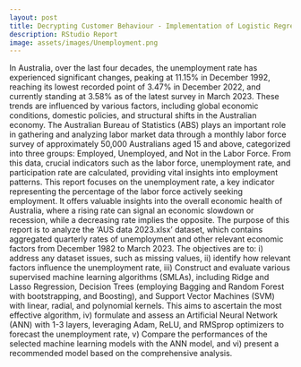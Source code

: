 ```yaml
---
layout: post
title: Decrypting Customer Behaviour - Implementation of Logistic Regression to Predict Subscription Term Deposit.
description: RStudio Report
image: assets/images/Unemployment.png
---
```

In Australia, over the last four decades, the unemployment rate has experienced significant changes, peaking at 11.15% in December 1992, reaching its lowest recorded point of 3.47% in December 2022, and currently standing at 3.58% as of the latest survey in March 2023. These trends are influenced by various factors, including global economic conditions, domestic policies, and structural shifts in the Australian economy. The Australian Bureau of Statistics (ABS) plays an important role in gathering and analyzing labor market data through a monthly labor force survey of approximately 50,000 Australians aged 15 and above, categorized into three groups: Employed, Unemployed, and Not in the Labor Force. From this data, crucial indicators such as the labor force, unemployment rate, and participation rate are calculated, providing vital insights into employment patterns. This report focuses on the unemployment rate, a key indicator representing the percentage of the labor force actively seeking employment. It offers valuable insights into the overall economic health of Australia, where a rising rate can signal an economic slowdown or recession, while a decreasing rate implies the opposite. The purpose of this report is to analyze the ‘AUS data 2023.xlsx’ dataset, which contains aggregated quarterly rates of unemployment and other relevant economic factors from December 1982 to March 2023. The objectives are to: i) address any dataset issues, such as missing values, ii) identify how relevant factors influence the unemployment rate, iii) Construct and evaluate various supervised machine learning algorithms (SMLAs), including Ridge and Lasso Regression, Decision Trees (employing Bagging and Random Forest with bootstrapping, and Boosting), and Support Vector Machines (SVM) with linear, radial, and polynomial kernels. This aims to ascertain the most effective algorithm, iv) formulate and assess an Artificial Neural Network (ANN) with 1-3 layers, leveraging Adam, ReLU, and RMSprop optimizers to forecast the unemployment rate, v) Compare the performances of the selected machine learning models with the ANN model, and vi) present a recommended model based on the comprehensive analysis.
